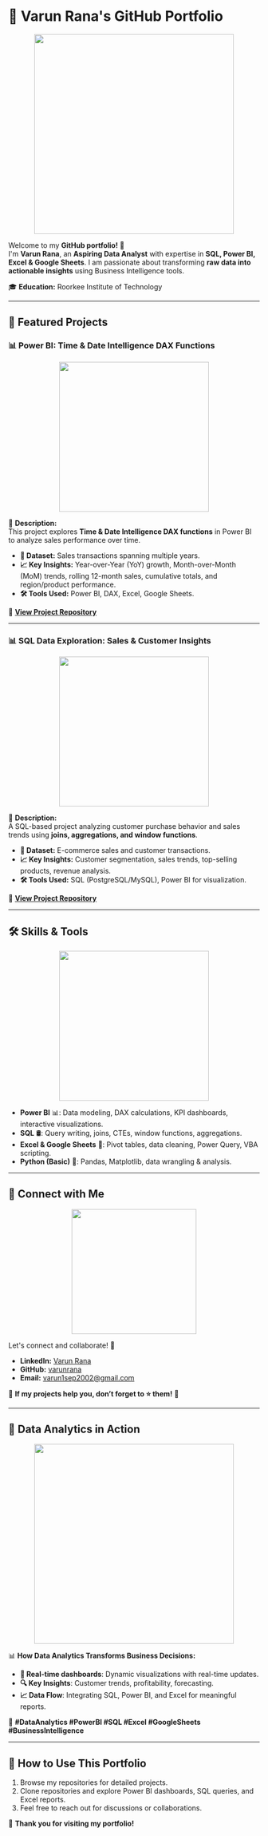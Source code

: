# 💼 Varun Rana's GitHub Portfolio  

<p align="center">
  <img src="https://media.giphy.com/media/xT9C25UNTwfZuk85WP/giphy.gif" width="400px">
</p>  

Welcome to my **GitHub portfolio!** 🚀  
I'm **Varun Rana**, an **Aspiring Data Analyst** with expertise in **SQL, Power BI, Excel & Google Sheets**. I am passionate about transforming **raw data into actionable insights** using Business Intelligence tools.  

🎓 **Education:** Roorkee Institute of Technology  

---

## 🚀 Featured Projects  

### 📊 Power BI: Time & Date Intelligence DAX Functions  
<p align="center">
  <img src="https://media.giphy.com/media/Q7SKqn3G97xpmfSOvG/giphy.gif" width="300px">
</p>  

📌 **Description:**  
This project explores **Time & Date Intelligence DAX functions** in Power BI to analyze sales performance over time.  

- **📂 Dataset:** Sales transactions spanning multiple years.  
- **📈 Key Insights:** Year-over-Year (YoY) growth, Month-over-Month (MoM) trends, rolling 12-month sales, cumulative totals, and region/product performance.  
- **🛠️ Tools Used:** Power BI, DAX, Excel, Google Sheets.  

🔗 **[View Project Repository](https://github.com/yourusername/powerbi-time-intelligence)**  

---

### 📊 SQL Data Exploration: Sales & Customer Insights  
<p align="center">
  <img src="https://media.giphy.com/media/3o7aCTfyhYawdOXcFW/giphy.gif" width="300px">
</p>  

📌 **Description:**  
A SQL-based project analyzing customer purchase behavior and sales trends using **joins, aggregations, and window functions**.  

- **📂 Dataset:** E-commerce sales and customer transactions.  
- **📈 Key Insights:** Customer segmentation, sales trends, top-selling products, revenue analysis.  
- **🛠️ Tools Used:** SQL (PostgreSQL/MySQL), Power BI for visualization.  

🔗 **[View Project Repository](https://github.com/yourusername/sql-sales-analysis)**  

---

## 🛠️ Skills & Tools  
<p align="center">
  <img src="https://media.giphy.com/media/VbnUQpnihPSIgIXuZv/giphy.gif" width="300px">
</p>  

- **Power BI** 📊: Data modeling, DAX calculations, KPI dashboards, interactive visualizations.  
- **SQL** 🛢️: Query writing, joins, CTEs, window functions, aggregations.  
- **Excel & Google Sheets** 📂: Pivot tables, data cleaning, Power Query, VBA scripting.  
- **Python (Basic)** 🐍: Pandas, Matplotlib, data wrangling & analysis.  

---

## 📩 Connect with Me  
<p align="center">
  <img src="https://media.giphy.com/media/f3iwJFOVOwuy7K6FFw/giphy.gif" width="250px">
</p>  

Let's connect and collaborate! 🚀  

- **LinkedIn:** [Varun Rana](https://www.linkedin.com/in/varun-rana-/)  
- **GitHub:** [varunrana](https://github.com/varunrana)  
- **Email:** varun1sep2002@gmail.com  

📌 **If my projects help you, don’t forget to ⭐ them!** 🌟  

---

## 🎥 Data Analytics in Action  
<p align="center">
  <img src="https://media.giphy.com/media/RbDKaczqWovIugyJmW/giphy.gif" width="400px">
</p>  

📊 **How Data Analytics Transforms Business Decisions:**  
- **📡 Real-time dashboards**: Dynamic visualizations with real-time updates.  
- **🔍 Key Insights**: Customer trends, profitability, forecasting.  
- **📈 Data Flow**: Integrating SQL, Power BI, and Excel for meaningful reports.  

📌 **#DataAnalytics #PowerBI #SQL #Excel #GoogleSheets #BusinessIntelligence**  

---

## 📌 How to Use This Portfolio  
1. Browse my repositories for detailed projects.  
2. Clone repositories and explore Power BI dashboards, SQL queries, and Excel reports.  
3. Feel free to reach out for discussions or collaborations.  

🚀 **Thank you for visiting my portfolio!**  
